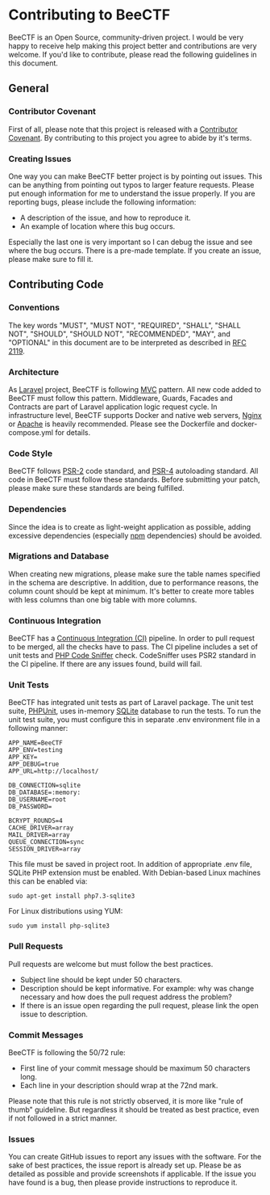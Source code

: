 # Contributing to BeeCTF
BeeCTF is an Open Source, community-driven project. I would be very happy to receive help making this project better and contributions are very welcome. If you'd like to contribute, please read the following guidelines in this document.

## General

### Contributor Covenant
First of all, please note that this project is released with a [Contributor Covenant](https://www.contributor-covenant.org/). By contributing to this project you agree to abide by it's terms. 

### Creating Issues
One way you can make BeeCTF better project is by pointing out issues. This can be anything from pointing out typos to larger feature requests. Please put enough information for me to understand the issue properly. If you are reporting bugs, please include the following information:

- A description of the issue, and how to reproduce it.
- An example of location where this bug occurs. 

Especially the last one is very important so I can debug the issue and see where the bug occurs. There is a pre-made template. If you create an issue, please make sure to fill it.

## Contributing Code 

### Conventions
The key words "MUST", "MUST NOT", "REQUIRED", "SHALL", "SHALL
NOT", "SHOULD", "SHOULD NOT", "RECOMMENDED",  "MAY", and
"OPTIONAL" in this document are to be interpreted as described in
[RFC 2119](https://www.ietf.org/rfc/rfc2119.txt).

### Architecture
As [Laravel](https://laravel.com/) project, BeeCTF is following [MVC](https://www.codecademy.com/articles/mvc) pattern. All new code added to BeeCTF must follow this pattern. Middleware, Guards, Facades and Contracts are part of Laravel application logic request cycle. In infrastructure level, BeeCTF supports Docker and native web servers, [Nginx](https://www.nginx.com/) or [Apache](https://httpd.apache.org/) is heavily recommended. Please see the Dockerfile and docker-compose.yml for details. 

### Code Style 
BeeCTF follows [PSR-2](https://www.php-fig.org/psr/psr-2/) code standard, and [PSR-4](https://www.php-fig.org/psr/psr-4/) autoloading standard. All code in BeeCTF must follow these standards. Before submitting your patch, please make sure these standards are being fulfilled.

### Dependencies
Since the idea is to create as light-weight application as possible, adding excessive dependencies (especially [npm](https://www.npmjs.com/) dependencies) should be avoided. 

### Migrations and Database
When creating new migrations, please make sure the table names specified in the schema are descriptive. In addition, due to performance reasons, the column count should be kept at minimum. It's better to create more tables with less columns than one big table with more columns.

### Continuous Integration
BeeCTF has a [Continuous Integration (CI)](https://en.wikipedia.org/wiki/Continuous_integration) pipeline. In order to pull request to be merged, all the checks have to pass. The CI pipeline includes a set of unit tests and [PHP Code Sniffer](https://github.com/squizlabs/PHP_CodeSniffer) check. CodeSniffer uses PSR2 standard in the CI pipeline. If there are any issues found, build will fail.

### Unit Tests
BeeCTF has integrated unit tests as part of Laravel package. The unit test suite, [PHPUnit](https://phpunit.de/), uses in-memory [SQLite](https://www.sqlite.org/index.html) database to run the tests. To run the unit test suite, you must configure this in separate .env environment file in a following manner:

```
APP_NAME=BeeCTF
APP_ENV=testing
APP_KEY=
APP_DEBUG=true
APP_URL=http://localhost/

DB_CONNECTION=sqlite
DB_DATABASE=:memory:
DB_USERNAME=root
DB_PASSWORD=

BCRYPT_ROUNDS=4
CACHE_DRIVER=array
MAIL_DRIVER=array
QUEUE_CONNECTION=sync
SESSION_DRIVER=array
```

This file must be saved in project root. In addition of appropriate .env file, SQLite PHP extension must be enabled. With Debian-based Linux machines this can be enabled via:

```
sudo apt-get install php7.3-sqlite3
```

For Linux distributions using YUM:

```
sudo yum install php-sqlite3
```

### Pull Requests
Pull requests are welcome but must follow the best practices.
- Subject line should be kept under 50 characters.
- Description should be kept informative. For example: why was change necessary and how does the pull request address the problem? 
- If there is an issue open regarding the pull request, please link the open issue to description.

### Commit Messages
BeeCTF is following the 50/72 rule:
- First line of your commit message should be maximum 50 characters long.
- Each line in your description should wrap at the 72nd mark.

Please note that this rule is not strictly observed, it is more like "rule of thumb" guideline. But regardless it should be treated as best practice, even if not followed in a strict manner.

### Issues
You can create GitHub issues to report any issues with the software. For the sake of best practices, the issue report is already set up. Please be as detailed as possible and provide screenshots if applicable. If the issue you have found is a bug, then please provide instructions to reproduce it.
